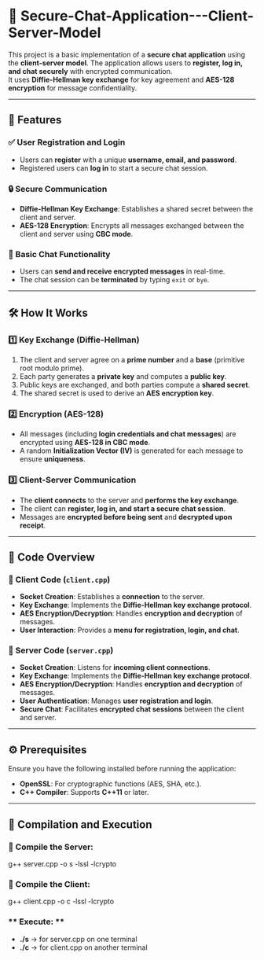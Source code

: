 # 🔐 Secure-Chat-Application---Client-Server-Model

This project is a basic implementation of a **secure chat application** using the **client-server model**. The application allows users to **register, log in, and chat securely** with encrypted communication.  
It uses **Diffie-Hellman key exchange** for key agreement and **AES-128 encryption** for message confidentiality.

---

## 🚀 Features

### ✅ User Registration and Login
- Users can **register** with a unique **username, email, and password**.
- Registered users can **log in** to start a secure chat session.

### 🔒 Secure Communication
- **Diffie-Hellman Key Exchange**: Establishes a shared secret between the client and server.
- **AES-128 Encryption**: Encrypts all messages exchanged between the client and server using **CBC mode**.

### 💬 Basic Chat Functionality
- Users can **send and receive encrypted messages** in real-time.
- The chat session can be **terminated** by typing `exit` or `bye`.

---

## 🛠️ How It Works

### 1️⃣ Key Exchange (Diffie-Hellman)
1. The client and server agree on a **prime number** and a **base** (primitive root modulo prime).
2. Each party generates a **private key** and computes a **public key**.
3. Public keys are exchanged, and both parties compute a **shared secret**.
4. The shared secret is used to derive an **AES encryption key**.

### 2️⃣ Encryption (AES-128)
- All messages (including **login credentials and chat messages**) are encrypted using **AES-128 in CBC mode**.
- A random **Initialization Vector (IV)** is generated for each message to ensure **uniqueness**.

### 3️⃣ Client-Server Communication
- The **client connects** to the server and **performs the key exchange**.
- The client can **register, log in, and start a secure chat session**.
- Messages are **encrypted before being sent** and **decrypted upon receipt**.

---

## 📜 Code Overview

### **📌 Client Code (`client.cpp`)**
- **Socket Creation**: Establishes a **connection** to the server.
- **Key Exchange**: Implements the **Diffie-Hellman key exchange protocol**.
- **AES Encryption/Decryption**: Handles **encryption and decryption** of messages.
- **User Interaction**: Provides a **menu for registration, login, and chat**.

### **📌 Server Code (`server.cpp`)**
- **Socket Creation**: Listens for **incoming client connections**.
- **Key Exchange**: Implements the **Diffie-Hellman key exchange protocol**.
- **AES Encryption/Decryption**: Handles **encryption and decryption** of messages.
- **User Authentication**: Manages **user registration and login**.
- **Secure Chat**: Facilitates **encrypted chat sessions** between the client and server.

---

## ⚙️ Prerequisites

Ensure you have the following installed before running the application:
- **OpenSSL**: For cryptographic functions (AES, SHA, etc.).
- **C++ Compiler**: Supports **C++11** or later.

---

## 🔧 Compilation and Execution

### **🔹 Compile the Server:**
g++ server.cpp -o s -lssl -lcrypto
### **🔹 Compile the Client:**
g++ client.cpp -o c -lssl -lcrypto

### ** Execute: **
- **./s** -> for server.cpp on one terminal
- **./c** -> for client.cpp on another terminal
